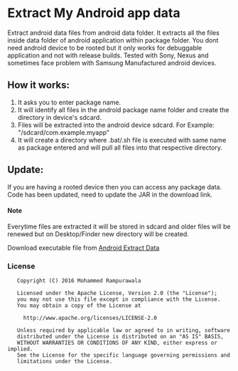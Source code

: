 # Extract My Android app data

Extract android data files from android data folder.
It extracts all the files inside data folder of android application within package folder.
You dont need android device to be rooted but it only works for debuggable application and not with release builds.
Tested with Sony, Nexus and sometimes face problem with Samsung Manufactured android devices.

## How it works:
1. It asks you to enter package name.
2. It will identify all files in the android package name folder and create the directory in device's sdcard.
3. Files will be extracted into the android device sdcard. For Example: "/sdcard/com.example.myapp"
4. It will create a directory where .bat/.sh file is executed with same name as package entered and will pull all files into that respective directory.

## Update:
If you are having a rooted device then you can access any package data.
Code has been updated, need to update the JAR in the download link.

#### Note
Everytime files are extracted it will be stored in sdcard and older files will be renewed but on Desktop/Finder new directory will be created.

Download executable file from [Android Extract Data](https://goo.gl/eqTVfm)

### License
```
   Copyright (C) 2016 Mohammed Rampurawala

   Licensed under the Apache License, Version 2.0 (the "License");
   you may not use this file except in compliance with the License.
   You may obtain a copy of the License at

     http://www.apache.org/licenses/LICENSE-2.0

   Unless required by applicable law or agreed to in writing, software
   distributed under the License is distributed on an "AS IS" BASIS,
   WITHOUT WARRANTIES OR CONDITIONS OF ANY KIND, either express or implied.
   See the License for the specific language governing permissions and
   limitations under the License.
```
